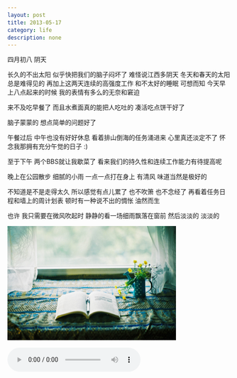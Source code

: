 ```yaml
---
layout: post
title: 2013-05-17
category: life
description: none
---
```


四月初八 阴天

长久的不出太阳 似乎快把我们的脑子闷坏了 难怪说江西多阴天 冬天和春天的太阳总是难得见的 再加上这两天连续的高强度工作 和不太好的睡眠 可想而知 今天早上八点起来的时候 我的表情有多么的无奈和窘迫

来不及吃早餐了 而且水煮面真的能把人吃吐的 凑活吃点饼干好了 

脑子蒙蒙的 想点简单的问题好了 

午餐过后 中午也没有好好休息 看着排山倒海的任务涌进来 心里真还淡定不了 怀念我那拥有充分午觉的日子 :)

至于下午 两个BBS就让我歇菜了 看来我们的持久性和连续工作能力有待提高呢

晚上在公园散步 细腻的小雨 一点一点打在身上 有清风 味道当然是极好的 

不知道是不是走得太久 所以感觉有点儿累了 也不吹箫 也不念经了 再看着任务日程和墙上的周计划表 顿时有一种说不出的惆怅 油然而生 

也许 我只需要在微风吹起时 静静的看一场细雨飘落在窗前 然后淡淡的 淡淡的 

<p><img src="/images/srain.jpg" style="width:380px;"></p>

<audio src="/disk/32701779.mp3" autoplay="autoplay" controls="controls">
</audio>
